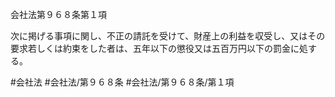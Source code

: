 会社法第９６８条第１項

次に掲げる事項に関し、不正の請託を受けて、財産上の利益を収受し、又はその要求若しくは約束をした者は、五年以下の懲役又は五百万円以下の罰金に処する。

#会社法
#会社法/第９６８条
#会社法/第９６８条/第１項
